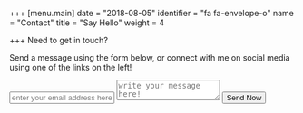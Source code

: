 +++
[menu.main]
date = "2018-08-05"
identifier = "fa fa-envelope-o"
name = "Contact"
title = "Say Hello"
weight = 4

+++
Need to get in touch?

Send a message using the form below, or connect with me on social media using one of the links on the left!

<html><form method="POST" action="https://formspree.io/me@karljtaylor.com">
  <input type="email" name="email" placeholder="enter your email address here!">
  <textarea name="message" placeholder="write your message here!"></textarea>
  <button type="submit">Send Now</button>
</form></html>